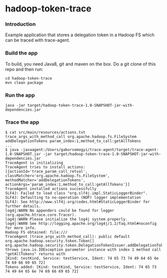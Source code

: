 hadoop-token-trace
==================

### Introduction
Example application that stores a delegation token in a Hadoop FS which can be traced with trace-agent.

### Build the app
To build, you need Java8, git and maven on the box.
Do a git clone of this repo and then run:
```
cd hadoop-token-trace
mvn clean package
```

### Run the app
```
java -jar target/hadoop-token-trace-1.0-SNAPSHOT-jar-with-dependencies.jar
```

### Trace the app
```
$ cat src/main/resources/actions.txt 
trace_args_with_method_call org.apache.hadoop.fs.FileSystem addDelegationTokens param_index:1,method_to_call:getAllTokens
...
$ java -javaagent:/Users/gaborsomogyi/trace-agent/target/trace-agent-1.0-SNAPSHOT.jar -jar target/hadoop-token-trace-1.0-SNAPSHOT-jar-with-dependencies.jar 
TraceAgent is initializing
TraceAgent tries to install actions: [{actionId='trace_param_call_retval', classMatcher='org.apache.hadoop.fs.FileSystem', methodMatcher='addDelegationTokens', actionArgs='param_index:1,method_to_call:getAllTokens'}]
TraceAgent installed actions successfully
SLF4J: Failed to load class "org.slf4j.impl.StaticLoggerBinder".
SLF4J: Defaulting to no-operation (NOP) logger implementation
SLF4J: See http://www.slf4j.org/codes.html#StaticLoggerBinder for further details.
log4j:WARN No appenders could be found for logger (org.apache.htrace.core.Tracer).
log4j:WARN Please initialize the log4j system properly.
log4j:WARN See http://logging.apache.org/log4j/1.2/faq.html#noconfig for more info.
Hadoop FS obtained: file:///
TraceAgent (trace_args_with_method_call): public default org.apache.hadoop.security.token.Token[] org.apache.hadoop.security.token.DelegationTokenIssuer.addDelegationTokens(java.lang.String,org.apache.hadoop.security.Credentials) throws java.io.IOException parameter instance with index 1 method call "getAllTokens" returns with 
[Kind: testKind, Service: testService, Ident: 74 65 73 74 49 64 65 6e 74 69 66 69 65 72]
Tokens added: [Kind: testKind, Service: testService, Ident: 74 65 73 74 49 64 65 6e 74 69 66 69 65 72]
```
